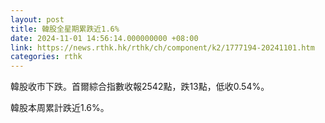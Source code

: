 ```yaml
---
layout: post
title: 韓股全星期累跌近1.6%
date: 2024-11-01 14:56:14.000000000 +08:00
link: https://news.rthk.hk/rthk/ch/component/k2/1777194-20241101.htm
categories: rthk
---
```


韓股收市下跌。首爾綜合指數收報2542點，跌13點，低收0.54%。

韓股本周累計跌近1.6%。
